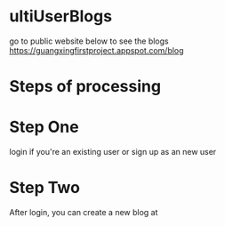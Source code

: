 # ultiUserBlogs
go to public website below to see the blogs
https://guangxingfirstproject.appspot.com/blog
# Steps of processing
# Step One
login if you're an existing user or sign up as an new user
# Step Two
After login, you can create a new blog at 
